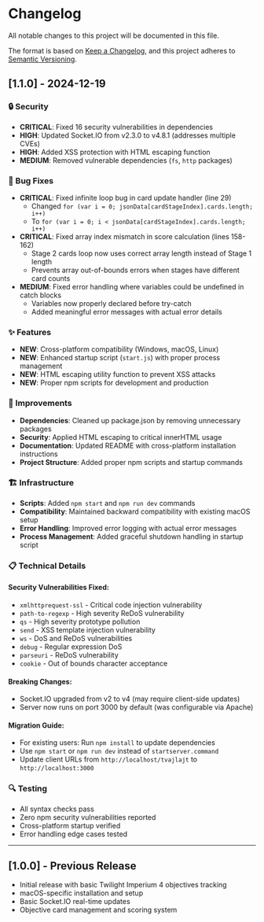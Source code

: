 # Changelog

All notable changes to this project will be documented in this file.

The format is based on [Keep a Changelog](https://keepachangelog.com/en/1.0.0/),
and this project adheres to [Semantic Versioning](https://semver.org/spec/v2.0.0.html).

## [1.1.0] - 2024-12-19

### 🔒 Security
- **CRITICAL**: Fixed 16 security vulnerabilities in dependencies
- **HIGH**: Updated Socket.IO from v2.3.0 to v4.8.1 (addresses multiple CVEs)
- **HIGH**: Added XSS protection with HTML escaping function
- **MEDIUM**: Removed vulnerable dependencies (`fs`, `http` packages)

### 🐛 Bug Fixes
- **CRITICAL**: Fixed infinite loop bug in card update handler (line 29)
  - Changed `for (var i = 0; jsonData[cardStageIndex].cards.length; i++)` 
  - To `for (var i = 0; i < jsonData[cardStageIndex].cards.length; i++)`
- **CRITICAL**: Fixed array index mismatch in score calculation (lines 158-162)
  - Stage 2 cards loop now uses correct array length instead of Stage 1 length
  - Prevents array out-of-bounds errors when stages have different card counts
- **MEDIUM**: Fixed error handling where variables could be undefined in catch blocks
  - Variables now properly declared before try-catch
  - Added meaningful error messages with actual error details

### ✨ Features
- **NEW**: Cross-platform compatibility (Windows, macOS, Linux)
- **NEW**: Enhanced startup script (`start.js`) with proper process management
- **NEW**: HTML escaping utility function to prevent XSS attacks
- **NEW**: Proper npm scripts for development and production

### 🔧 Improvements
- **Dependencies**: Cleaned up package.json by removing unnecessary packages
- **Security**: Applied HTML escaping to critical innerHTML usage
- **Documentation**: Updated README with cross-platform installation instructions
- **Project Structure**: Added proper npm scripts and startup commands

### 🏗️ Infrastructure
- **Scripts**: Added `npm start` and `npm run dev` commands
- **Compatibility**: Maintained backward compatibility with existing macOS setup
- **Error Handling**: Improved error logging with actual error messages
- **Process Management**: Added graceful shutdown handling in startup script

### 📋 Technical Details

#### Security Vulnerabilities Fixed:
- `xmlhttprequest-ssl` - Critical code injection vulnerability
- `path-to-regexp` - High severity ReDoS vulnerability  
- `qs` - High severity prototype pollution
- `send` - XSS template injection vulnerability
- `ws` - DoS and ReDoS vulnerabilities
- `debug` - Regular expression DoS
- `parseuri` - ReDoS vulnerability
- `cookie` - Out of bounds character acceptance

#### Breaking Changes:
- Socket.IO upgraded from v2 to v4 (may require client-side updates)
- Server now runs on port 3000 by default (was configurable via Apache)

#### Migration Guide:
- For existing users: Run `npm install` to update dependencies
- Use `npm start` or `npm run dev` instead of `startserver.command`
- Update client URLs from `http://localhost/tvajlajt` to `http://localhost:3000`

### 🔍 Testing
- All syntax checks pass
- Zero npm security vulnerabilities reported
- Cross-platform startup verified
- Error handling edge cases tested

---

## [1.0.0] - Previous Release
- Initial release with basic Twilight Imperium 4 objectives tracking
- macOS-specific installation and setup
- Basic Socket.IO real-time updates
- Objective card management and scoring system